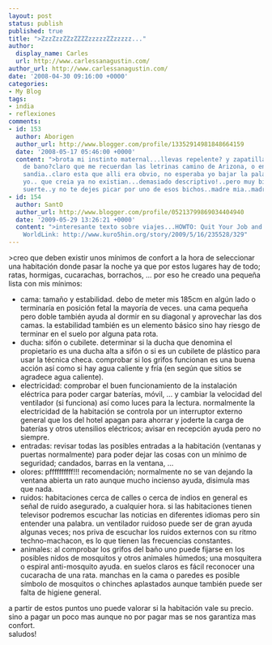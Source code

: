 ```yaml
---
layout: post
status: publish
published: true
title: ">ZzzZzzZZzZZZZzzzzzZZzzzzz..."
author:
  display_name: Carles
  url: http://www.carlessanagustin.com/
author_url: http://www.carlessanagustin.com/
date: '2008-04-30 09:16:00 +0000'
categories:
- My Blog
tags:
- india
- reflexiones
comments:
- id: 153
  author: Aborigen
  author_url: http://www.blogger.com/profile/13352914981848664159
  date: '2008-05-17 05:46:00 +0000'
  content: ">brota mi instinto maternal...llevas repelente? y zapatillas pa el cuarto
    de bano?claro que me recuerdan las letrinas camino de Arizona, o en la cima de
    sandia..claro esta que alli era obvio, no esperaba yo bajar la palanquita..ingenua
    yo.. que creia ya no existian...demasiado descriptivo!..pero muy bien escrito..mucha
    suerte..y no te dejes picar por uno de esos bichos..madre mia..madre mia....."
- id: 154
  author: SantO
  author_url: http://www.blogger.com/profile/05213799869034404940
  date: '2009-05-29 13:26:21 +0000'
  content: ">interesante texto sobre viajes...HOWTO: Quit Your Job and Travel the
    WorldLink: http://www.kuro5hin.org/story/2009/5/16/235528/329"
---
```

<p>>creo que deben existir unos m&iacute;nimos de confort a la hora de seleccionar una habitaci&oacute;n donde pasar la noche ya que por estos lugares hay de todo; ratas, hormigas, cucarachas, borrachos, ... por eso he creado una peque&ntilde;a lista con mis m&iacute;nimos:
<ul>
<li>cama: tama&ntilde;o y estabilidad. debo de meter mis 185cm en alg&uacute;n lado o terminar&iacute;a en posici&oacute;n fetal la mayor&iacute;a de veces. una cama peque&ntilde;a pero doble tambi&eacute;n ayuda al dormir en su diagonal y aprovechar las dos camas. la estabilidad tambi&eacute;n es un elemento b&aacute;sico sino hay riesgo de terminar en el suelo por alguna pata rota.</li>
<li>ducha: sif&oacute;n o cubilete. determinar si la ducha que denomina el propietario es una ducha alta a sif&oacute;n o si es un cubilete de pl&aacute;stico para usar la t&eacute;cnica checa. comprobar si los grifos funcionan es una buena acci&oacute;n as&iacute; como si hay agua caliente y fr&iacute;a (en seg&uacute;n que sitios se agradece agua caliente).</li>
<li>electricidad: comprobar el buen funcionamiento de la instalaci&oacute;n el&eacute;ctrica para poder cargar bater&iacute;as, m&oacute;vil, ... y cambiar la velocidad del ventilador (si funciona) as&iacute; como luces para la lectura. normalmente la electricidad de la habitaci&oacute;n se controla por un interruptor externo general que los del hotel apagan para ahorrar y joderte la carga de bater&iacute;as y otros utensilios el&eacute;ctricos; avisar en recepci&oacute;n ayuda pero no siempre.</li>
<li>entradas: revisar todas las posibles entradas a la habitaci&oacute;n (ventanas y puertas normalmente) para poder dejar las cosas con un m&iacute;nimo de seguridad; candados, barras en la ventana, ...</li>
<li>olores: pffffffffff!!! recomendaci&oacute;n; normalmente no se van dejando la ventana abierta un rato aunque mucho incienso ayuda, disimula mas que nada.</li>
<li>ruidos: habitaciones cerca de calles o cerca de indios en general es se&ntilde;al de ruido asegurado, a cualquier hora. si las habitaciones tienen televisor podremos escuchar las noticias en diferentes idiomas pero sin entender una palabra. un ventilador ruidoso puede ser de gran ayuda algunas veces; nos priva de escuchar los ruidos externos con su ritmo techno-machacon, es lo que tienen las frecuencias constantes.</li>
<li>animales: al comprobar los grifos del ba&ntilde;o uno puede fijarse en los posibles nidos de mosquitos y otros animales h&uacute;medos; una mosquitera o espiral anti-mosquito ayuda. en suelos claros es f&aacute;cil reconocer una cucaracha de una rata. manchas en la cama o paredes es posible s&iacute;mbolo de mosquitos o chinches aplastados aunque tambi&eacute;n puede ser falta de higiene general.</li>
</ul>
<p>a partir de estos puntos uno puede valorar si la habitaci&oacute;n vale su precio. sino a pagar un poco mas aunque no por pagar mas se nos garantiza mas confort.<br />saludos!</p>
